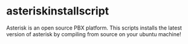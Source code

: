 asteriskinstallscript
=====================

Asterisk is an open source PBX platform. This scripts installs the latest version of asterisk by compiling from source on your ubuntu machine!